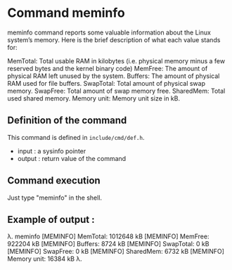 # Command meminfo

meminfo command reports some valuable information about the Linux system’s memory. 
Here is the brief description of what each value stands for:

MemTotal: Total usable RAM in kilobytes (i.e. physical memory minus a few reserved bytes and the kernel binary code)
MemFree: The amount of physical RAM left unused by the system.
Buffers: The amount of physical RAM used for file buffers.
SwapTotal: Total amount of physical swap memory.
SwapFree: Total amount of swap memory free.
SharedMem: Total used shared memory.
Memory unit: Memory unit size in kB. 

## Definition of the command

This command is defined in `include/cmd/def.h`.
- input : a sysinfo pointer
- output : return value of the command

## Command execution

Just type "meminfo" in the shell.

## Example of output : 

λ. meminfo
[MEMINFO] MemTotal:	   1012648 kB
[MEMINFO] MemFree:	    922204 kB
[MEMINFO] Buffers:	      8724 kB
[MEMINFO] SwapTotal:	         0 kB
[MEMINFO] SwapFree:	         0 kB
[MEMINFO] SharedMem:	      6732 kB
[MEMINFO] Memory unit:	     16384 kB
λ. 
